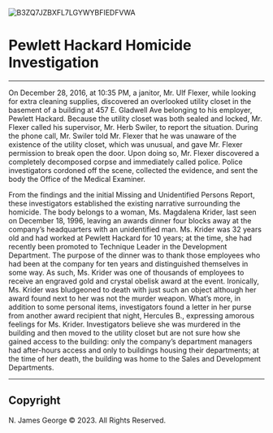 ![B3ZQ7JZBXFL7LGYWYBFIEDFVWA](https://github.com/njgeorge000158/Data-Modeling-and-SQL-Queries-for-Employee-Database/assets/137228821/f7085dd1-4539-4a8c-8e58-2c440dad585f)

# Pewlett Hackard Homicide Investigation
----
On December 28, 2016, at 10:35 PM, a janitor, Mr. Ulf Flexer, while looking for extra cleaning supplies, discovered an overlooked utility closet in the basement of a building at 457 E. Gladwell Ave belonging to his employer, Pewlett Hackard.  Because the utility closet was both sealed and locked, Mr. Flexer called his supervisor, Mr. Herb Swiler, to report the situation.  During the phone call, Mr. Swiler told Mr. Flexer that he was unaware of the existence of the utility closet, which was unusual, and gave Mr. Flexer permission to break open the door.  Upon doing so, Mr. Flexer discovered a completely decomposed corpse and immediately called police.  Police investigators cordoned off the scene, collected the evidence, and sent the body the Office of the Medical Examiner.  

From the findings and the initial Missing and Unidentified Persons Report, these investigators established the existing narrative surrounding the homicide.  The body belongs to a woman, Ms. Magdalena Krider, last seen on December 18, 1996, leaving an awards dinner four blocks away at the company’s headquarters with an unidentified man.  Ms. Krider was 32 years old and had worked at Pewlett Hackard for 10 years; at the time, she had recently been promoted to Technique Leader in the Development Department.  The purpose of the dinner was to thank those employees who had been at the company for ten years and distinguished themselves in some way.  As such, Ms. Krider was one of thousands of employees to receive an engraved gold and crystal obelisk award at the event.  Ironically, Ms. Krider was bludgeoned to death with just such an object although her award found next to her was not the murder weapon.  What’s more, in addition to some personal items, investigators found a letter in her purse from another award recipient that night, Hercules B., expressing amorous feelings for Ms. Krider.  Investigators believe she was murdered in the building and then moved to the utility closet but are not sure how she gained access to the building: only the company’s department managers had after-hours access and only to buildings housing their departments; at the time of her death, the building was home to the Sales and Development Departments.



----

## Copyright

N. James George © 2023. All Rights Reserved.

